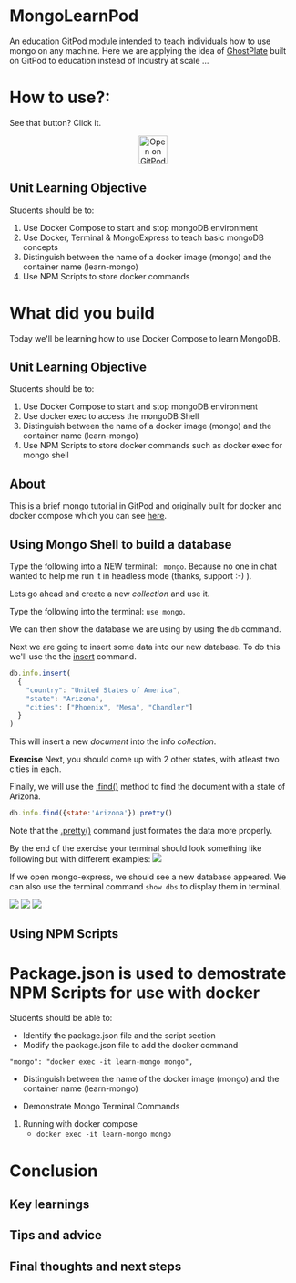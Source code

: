 # MongoLearnPod
An education GitPod module intended to teach individuals how to use mongo on any machine.
Here we are applying the idea of [GhostPlate](https://github.com/HansUXdev/GhostPlate) built on GitPod to education instead of Industry at scale ...

# How to use?:
See that button?
Click it.

<p align="center">  
   <a href="https://gitpod.io/#https://github.com/HansUXdev/MongoLearnPodt"><img src="http://gitpod.io/button/open-in-gitpod.svg" alt="Open on GitPod" height="50px"/></a>  
</p>


## Unit Learning Objective
Students should be to:
1. Use Docker Compose to start and stop mongoDB environment
2. Use Docker, Terminal & MongoExpress to teach basic mongoDB concepts
3. Distinguish between the name of a docker image (mongo) and the container name (learn-mongo)
4. Use NPM Scripts to store docker commands


# What did you build
Today we'll be learning how to use Docker Compose to learn MongoDB.

## Unit Learning Objective
Students should be to:
1. Use Docker Compose to start and stop mongoDB environment
2. Use docker exec to access the mongoDB Shell 
3. Distinguish between the name of a docker image (mongo) and the container name (learn-mongo)
4. Use NPM Scripts to store docker commands such as docker exec for mongo shell

## About
This is a brief mongo tutorial in GitPod and originally built for docker and docker compose which you can see [here](https://github.com/HansUXdev/OSS-Books/tree/master/JavaScript-First/00-JavaScript-DataBases/mongo).

## Using Mongo Shell to build a database
  Type the following into a NEW terminal: ` mongo`. Because no one in chat wanted to help me run it in headless mode (thanks, support :-) ).
  
  Lets go ahead and create a new *collection* and use it. 

  Type the following into the terminal: `use mongo`. 

  We can then show the database we are using by using the `db` command.

  Next we are going to insert some data into our new database.
  To do this we'll use the the [insert](https://docs.mongodb.com/manual/tutorial/insert-documents/) command.


  ```js
  db.info.insert(
    {
      "country": "United States of America", 
      "state": "Arizona", 
      "cities": ["Phoenix", "Mesa", "Chandler"]
    }
  )
  ```
  This will insert a new *document* into the info *collection*.

  **Exercise**
  Next, you should come up with 2 other states, with atleast two cities in each.

  Finally, we will use the [.find()]() method to find the document with a state of Arizona.

  ```js
  db.info.find({state:'Arizona'}).pretty()
  ```
  Note that the [.pretty()]() command just formates the data more properly.


  By the end of the exercise your terminal should look something like following but with different examples:
  [![](exercise1.png)]()

  If we open mongo-express, we should see a new database appeared. We can also use the terminal command `show dbs` to display them in terminal.

  [![](mongo-express02.png)]()
  [![](mongo-express03.png)]()
  [![](mongo-express04.png)]()


## Using NPM Scripts
  # Package.json is used to demostrate NPM Scripts for use with docker
  Students should be able to:
  * Identify the package.json file and the script section
  * Modify the package.json file to add the docker command
  ```
  "mongo": "docker exec -it learn-mongo mongo",
  ```
  * Distinguish between the name of the docker image (mongo) and the container name (learn-mongo)

  * Demonstrate Mongo Terminal Commands
  1. Running with docker compose
      - ```docker exec -it learn-mongo mongo```

# Conclusion

## Key learnings

## Tips and advice

## Final thoughts and next steps
